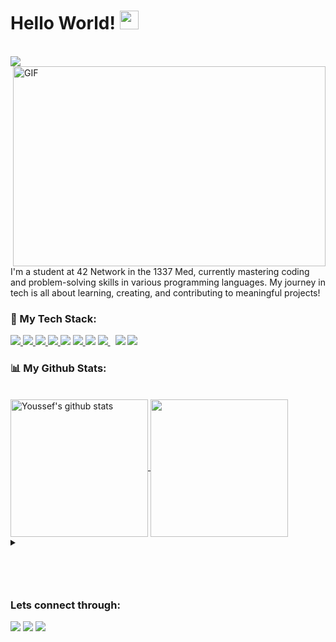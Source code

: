 <h1 >Hello World! <img src="https://raw.githubusercontent.com/MartinHeinz/MartinHeinz/master/wave.gif" width="30px"></h1>
<br>
<a href="https://github.com/mouchtach">
  <img src="https://readme-typing-svg.herokuapp.com?lines=Welcome+to+my+GitHub;I'm+Youssef+Mouchtach;Student+at+Coding+School+1337&width=380&height=35&color=00FF00">
</a>
<br>
<img align="right" alt="GIF" src="https://badge.mediaplus.ma/greenbinary/ymouchta" width="500" height="320" />
I'm a student at 42 Network in the 1337 Med, currently mastering coding and problem-solving skills in various programming languages. My journey in tech is all about learning, creating, and contributing to meaningful projects!

<br>


### 🚀 My Tech Stack:

<p align="left">
    <a href="https://www.w3.org/html/" target="_blank"> <img src="https://img.icons8.com/color/48/000000/html-5.png"/> </a>
    <a href="https://www.w3schools.com/css/" target="_blank"> <img src="https://img.icons8.com/color/48/000000/css3.png"/> </a>
    <a href="https://getbootstrap.com" target="_blank"> <img src="https://img.icons8.com/color/48/000000/bootstrap.png"/> </a>
    <a href="https://developer.mozilla.org/en-US/docs/Web/JavaScript" target="_blank"> <img src="https://img.icons8.com/color/48/000000/javascript.png"/> </a>
    <a href="https://en.wikipedia.org/wiki/C%2B%2B"><img src="https://img.icons8.com/color/48/000000/c-plus-plus-logo.png"/></a>
    <a href="https://www.python.org" target="_blank"> <img src="https://img.icons8.com/color/48/000000/python.png"/> </a>
    <a href="https://jquery.com/"><img src="https://img.icons8.com/external-tal-revivo-shadow-tal-revivo/48/000000/external-jquery-is-a-javascript-library-designed-to-simplify-html-logo-shadow-tal-revivo.png"/></a>
    <a style="padding-right:8px;" href="https://nodejs.org" target="_blank"> <img src="https://img.icons8.com/color/48/000000/nodejs.png"/> </a>
    <a href="https://www.android.com/intl/en_in/" target="_blank"><img src="https://img.icons8.com/color/48/000000/android-os.png"/></a>
    <a href="https://wordpress.com/"><img src="https://img.icons8.com/fluency/48/000000/wordpress.png"/></a>
</p>

### 📊 My Github Stats:
<br/>
 <a href="https://github.com/mouchtach">
   <img align="center" src="https://github-readme-stats.vercel.app/api?username=mouchtach&count_private=false&hide=stars&show_icons=true&theme=gotham&line_height=27" alt="Youssef's github stats" height="220px" />
  </a>
  <a href="https://github.com/mouchtach">
    <img align="center" src="https://github-readme-stats.vercel.app/api/top-langs/?username=chakravarthi-v&hide=ASP.NET,jupyter%20notebook&theme=gotham&hide_langs_below=1" height="220px"/>
  </a>
 
<br>


<details>

<summary>
<h3 style="color: #0000;">Projects I am currently working on</h3>

</summary>

<br />

[![Readme Card](https://github-readme-stats.vercel.app/api/pin/?username=mouchtach&repo=libft&theme=gotham)](https://github.com/mouchtach/libft)
[![Readme Card](https://github-readme-stats.vercel.app/api/pin/?username=mouchtach&repo=get_next_line&theme=gotham)](https://github.com/mouchtach/get_next_line)
[![Readme Card](https://github-readme-stats.vercel.app/api/pin/?username=mouchtach&repo=ft_printf&theme=gotham)](https://github.com/mouchtach/ft_printf)

<br />
</details>



### Lets connect through:
<a href="https://www.facebook.com/share/1DaW5E1Yii/"><img src="https://img.icons8.com/fluency/48/000000/meta.png"/></a>
<a href="https://x.com/mouchtach190559?t=-nLmFovYYvUsYJS-P5uOYQ&s=09"><img src="https://img.icons8.com/color/48/000000/twitter--v1.png"/></a>
<a href="https://www.linkedin.com/in/youssef-mouchtach-2807931b8"><img src="https://img.icons8.com/color/48/000000/linkedin.png"/></a>





